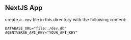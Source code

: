 ## NextJS App

create a `.env` file in this directory with the following content:

```env
DATABASE_URL="file:./dev.db"
AGENTVERSE_API_KEY="YOUR_API_KEY"
```
